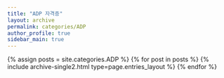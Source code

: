 ```yaml
---
title: "ADP 자격증"
layout: archive
permalink: categories/ADP
author_profile: true
sidebar_main: true
---
```





{% assign posts = site.categories.ADP %}
{% for post in posts %} {% include archive-single2.html type=page.entries_layout %} {% endfor %}